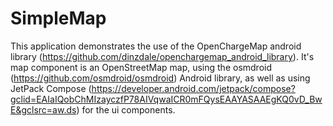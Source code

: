 # SimpleMap
This application demonstrates the use of the OpenChargeMap android library (https://github.com/dinzdale/openchargemap_android_library).
It's map component is an OpenStreetMap map, using the osmdroid (https://github.com/osmdroid/osmdroid) Android library, as well as using
JetPack Compose (https://developer.android.com/jetpack/compose?gclid=EAIaIQobChMIzayczfP78AIVqwaICR0mFQysEAAYASAAEgKQ0vD_BwE&gclsrc=aw.ds) for 
the ui components. 
